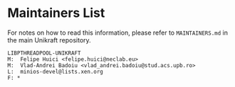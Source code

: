Maintainers List
================

For notes on how to read this information, please refer to `MAINTAINERS.md` in
the main Unikraft repository.

	LIBPTHREADPOOL-UNIKRAFT
	M:	Felipe Huici <felipe.huici@neclab.eu>
	M:	Vlad-Andrei Badoiu <vlad_andrei.badoiu@stud.acs.upb.ro>
	L:	minios-devel@lists.xen.org
	F: *

